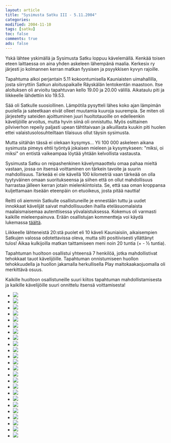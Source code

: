 ```yaml
--- 
layout: article 
title: "Sysimusta Satku III - 5.11.2004" 
categories: 
modified: 2004-11-10 
tags: [satku]
toc: false 
comments: true 
ads: false 
--- 
```


Yskä lähtee yskimällä ja Sysimusta Satku loppuu kävelemällä. Kenkää
toisen eteen laittaessa on aina yhden askeleen lähempänä maalia.
Kerkesix ry järjesti jo kolmannen kerran matkan fyysisen ja psyykkisen
kyvyn rajoille.

Tapahtuma alkoi perjantain 5.11 kokoontumisella Kauniaisten
uimahallilla, josta siirryttiin Satkun aloituspaikalle Räyskälän
lentokentän maastoon. Itse aloituksen oli arvioitu tapahtuvan kello
19.00 ja 20.00 välillä. Aikataulu piti ja liikkeelle lähdettiin klo
19.53.

Sää oli Satkulle suosiollinen. Lämpötila pysytteli lähes koko ajan
lämpimän puolella ja sateetkaan eivät olleet muutamia kuuroja suurempia.
Se miten oli järjestetty sateiden ajoittuminen juuri huoltotauoille on
edelleenkin kävelijöille arvoitus, mutta hyvin siinä oli onnistuttu.
Myös osittainen pilviverhon repeily paljasti upean tähtitaivaan ja
alkuillasta kuukin piti huolen ettei valaistusolosuhteiltaan tilaisuus
ollut täysin sysimusta.

Mutta siitähän tässä ei olekaan kysymys... Yli 100 000 askeleen aikana
sysimusta pimeys ehtii työntyä jokaisen mieleen ja kysymykseen: "miksi,
oi miksi" on entistä vaikeampaa löytää yhtään kelvollista vastausta.

Sysimusta Satku on reipashenkinen kävelymaaottelu omaa pahaa mieltä
vastaan, jossa on itsensä voittaminen on tärkein tavoite ja suurin
mahdollisuus. Tärkeää ei ole kävellä 100 kilometriä vaan tärkeää on olla
tyytyväinen omaan suoritukseensa ja siihen että on ollut mahdollisuus
harrastaa jälleen kerran jotain mielenkiintoista. Se, että saa oman
kroppansa kuljettamaan itseään eteenpäin on etuoikeus, josta pitää
nauttia!

Reitti oli aiemmin Satkulle osallistuneille je ennestään tuttu ja uudet
innokkaat kävelijät saivat mahdollisuuden ihailla eteläsuomalaista
maalaismaisemaa autenttisessa yövalaistuksessa. Kokemus oli varmasti
kaikille mieleenpainuva. Erään osallistujan kommentteja voi käydä
lukemassa
[täältä](http://www.hevoslaaksontalli.fi/ApoBlog/2004/11/07/sysimustan-satkun-jalkitunnelmia/).

Liikkeelle lähteneistä 20:stä puolet eli 10 käveli Kauniaisiin,
aikaisempien Satkujen valossa odotettavissa oleva, mutta silti
positiivisesti yllättänyt tulos! Aikaa kulkijoilla matkan taittamiseen
meni noin 20 tuntia (+ - ½ tuntia).

Tapahtuman huoltoon osallistui yhteensä 7 henkilöä, jotka mahdollistivat
tehokkaat tauot kävelijöille. Tapahtuman onnistumiseen huollon
tehokkuudella ja huollon jakamalla herkullisella Play
maitokaakaojuomalla oli merkittävä osuus.

Kaikille huoltoon osallistuneille suuri kiitos tapahtuman
mahdollistamisesta ja kaikille kävelijöille suuri onnittelu itsensä
voittamisesta!

<div class="image-gallery">

-   [![](/Media/Default/ImageGalleries/sysimusta-satku-3/Thumbnails/1.jpg)](/Media/Default/ImageGalleries/sysimusta-satku-3/1.jpg)
-   [![](/Media/Default/ImageGalleries/sysimusta-satku-3/Thumbnails/10.jpg)](/Media/Default/ImageGalleries/sysimusta-satku-3/10.jpg)
-   [![](/Media/Default/ImageGalleries/sysimusta-satku-3/Thumbnails/11.jpg)](/Media/Default/ImageGalleries/sysimusta-satku-3/11.jpg)
-   [![](/Media/Default/ImageGalleries/sysimusta-satku-3/Thumbnails/12.jpg)](/Media/Default/ImageGalleries/sysimusta-satku-3/12.jpg)
-   [![](/Media/Default/ImageGalleries/sysimusta-satku-3/Thumbnails/13.jpg)](/Media/Default/ImageGalleries/sysimusta-satku-3/13.jpg)
-   [![](/Media/Default/ImageGalleries/sysimusta-satku-3/Thumbnails/14.jpg)](/Media/Default/ImageGalleries/sysimusta-satku-3/14.jpg)
-   [![](/Media/Default/ImageGalleries/sysimusta-satku-3/Thumbnails/15.jpg)](/Media/Default/ImageGalleries/sysimusta-satku-3/15.jpg)
-   [![](/Media/Default/ImageGalleries/sysimusta-satku-3/Thumbnails/16.jpg)](/Media/Default/ImageGalleries/sysimusta-satku-3/16.jpg)
-   [![](/Media/Default/ImageGalleries/sysimusta-satku-3/Thumbnails/17.jpg)](/Media/Default/ImageGalleries/sysimusta-satku-3/17.jpg)
-   [![](/Media/Default/ImageGalleries/sysimusta-satku-3/Thumbnails/18.jpg)](/Media/Default/ImageGalleries/sysimusta-satku-3/18.jpg)
-   [![](/Media/Default/ImageGalleries/sysimusta-satku-3/Thumbnails/19.jpg)](/Media/Default/ImageGalleries/sysimusta-satku-3/19.jpg)
-   [![](/Media/Default/ImageGalleries/sysimusta-satku-3/Thumbnails/2.jpg)](/Media/Default/ImageGalleries/sysimusta-satku-3/2.jpg)
-   [![](/Media/Default/ImageGalleries/sysimusta-satku-3/Thumbnails/20.jpg)](/Media/Default/ImageGalleries/sysimusta-satku-3/20.jpg)
-   [![](/Media/Default/ImageGalleries/sysimusta-satku-3/Thumbnails/21.jpg)](/Media/Default/ImageGalleries/sysimusta-satku-3/21.jpg)
-   [![](/Media/Default/ImageGalleries/sysimusta-satku-3/Thumbnails/22.jpg)](/Media/Default/ImageGalleries/sysimusta-satku-3/22.jpg)
-   [![](/Media/Default/ImageGalleries/sysimusta-satku-3/Thumbnails/23.jpg)](/Media/Default/ImageGalleries/sysimusta-satku-3/23.jpg)
-   [![](/Media/Default/ImageGalleries/sysimusta-satku-3/Thumbnails/24.jpg)](/Media/Default/ImageGalleries/sysimusta-satku-3/24.jpg)
-   [![](/Media/Default/ImageGalleries/sysimusta-satku-3/Thumbnails/3.jpg)](/Media/Default/ImageGalleries/sysimusta-satku-3/3.jpg)
-   [![](/Media/Default/ImageGalleries/sysimusta-satku-3/Thumbnails/4.jpg)](/Media/Default/ImageGalleries/sysimusta-satku-3/4.jpg)
-   [![](/Media/Default/ImageGalleries/sysimusta-satku-3/Thumbnails/5.jpg)](/Media/Default/ImageGalleries/sysimusta-satku-3/5.jpg)
-   [![](/Media/Default/ImageGalleries/sysimusta-satku-3/Thumbnails/6.jpg)](/Media/Default/ImageGalleries/sysimusta-satku-3/6.jpg)
-   [![](/Media/Default/ImageGalleries/sysimusta-satku-3/Thumbnails/7.jpg)](/Media/Default/ImageGalleries/sysimusta-satku-3/7.jpg)
-   [![](/Media/Default/ImageGalleries/sysimusta-satku-3/Thumbnails/8.jpg)](/Media/Default/ImageGalleries/sysimusta-satku-3/8.jpg)
-   [![](/Media/Default/ImageGalleries/sysimusta-satku-3/Thumbnails/9.jpg)](/Media/Default/ImageGalleries/sysimusta-satku-3/9.jpg)

</div>

